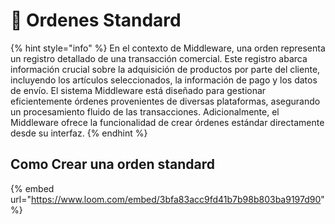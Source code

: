 # 📄 Ordenes Standard

{% hint style="info" %}
En el contexto de Middleware, una orden representa un registro detallado de una transacción comercial. Este registro abarca información crucial sobre la adquisición de productos por parte del cliente, incluyendo los artículos seleccionados, la información de pago y los datos de envío. El sistema Middleware está diseñado para gestionar eficientemente órdenes provenientes de diversas plataformas, asegurando un procesamiento fluido de las transacciones. Adicionalmente, el Middleware ofrece la funcionalidad de crear órdenes estándar directamente desde su interfaz.
{% endhint %}

## Como Crear una orden standard









{% embed url="https://www.loom.com/embed/3bfa83acc9fd41b7b98b803ba9197d90" %}

